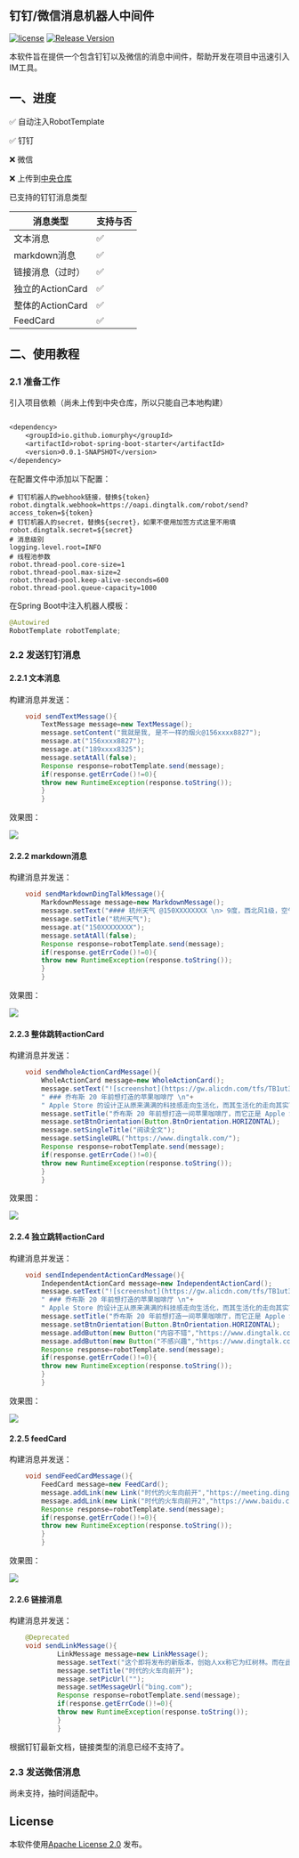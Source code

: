 ## 钉钉/微信消息机器人中间件

[![license](https://img.shields.io/badge/license-Apache%20License%202.0-brightgreen.svg?style=flat)](https://github.com/murphy-li/Clipboard2Voice/blob/master/LICENSE)
[![Release Version](https://img.shields.io/badge/snapshot-v0.0.1-red.svg)](https://github.com/IOMurphy/robot-spring-boot-starter/release)

本软件旨在提供一个包含钉钉以及微信的消息中间件，帮助开发在项目中迅速引入IM工具。

## 一、进度

✅ 自动注入RobotTemplate

✅ 钉钉

❌ 微信

❌ 上传到[中央仓库](https://mvnrepository.com/)

已支持的钉钉消息类型

|消息类型|支持与否|
|-------|----|
|文本消息| ✅|
|markdown消息|✅|
|链接消息（过时）|✅|
|独立的ActionCard|✅|
|整体的ActionCard|✅|
|FeedCard|✅|

## 二、使用教程

### 2.1 准备工作

引入项目依赖（尚未上传到中央仓库，所以只能自己本地构建）

```dtd

<dependency>
    <groupId>io.github.iomurphy</groupId>
    <artifactId>robot-spring-boot-starter</artifactId>
    <version>0.0.1-SNAPSHOT</version>
</dependency>
```

在配置文件中添加以下配置：

```properties
# 钉钉机器人的webhook链接，替换${token}
robot.dingtalk.webhook=https://oapi.dingtalk.com/robot/send?access_token=${token}
# 钉钉机器人的secret，替换${secret}，如果不使用加签方式这里不用填
robot.dingtalk.secret=${secret}
# 消息级别
logging.level.root=INFO
# 线程池参数
robot.thread-pool.core-size=1
robot.thread-pool.max-size=2
robot.thread-pool.keep-alive-seconds=600
robot.thread-pool.queue-capacity=1000
```

在Spring Boot中注入机器人模板：

```java
@Autowired
RobotTemplate robotTemplate;
```

### 2.2 发送钉钉消息

#### 2.2.1 文本消息

构建消息并发送：

```java
    void sendTextMessage(){
        TextMessage message=new TextMessage();
        message.setContent("我就是我, 是不一样的烟火@156xxxx8827");
        message.at("156xxxx8827");
        message.at("189xxxx8325");
        message.setAtAll(false);
        Response response=robotTemplate.send(message);
        if(response.getErrCode()!=0){
        throw new RuntimeException(response.toString());
        }
        }
```

效果图：

![](https://static-aliyun-doc.oss-accelerate.aliyuncs.com/assets/img/zh-CN/4099076061/p131215.png)

#### 2.2.2 markdown消息

构建消息并发送：

```java
    void sendMarkdownDingTalkMessage(){
        MarkdownMessage message=new MarkdownMessage();
        message.setText("#### 杭州天气 @150XXXXXXXX \n> 9度，西北风1级，空气良89，相对温度73%\n> ![screenshot](https://img.alicdn.com/tfs/TB1NwmBEL9TBuNjy1zbXXXpepXa-2400-1218.png)\n> ###### 10点20分发布 [天气](https://www.dingtalk.com) \n");
        message.setTitle("杭州天气");
        message.at("150XXXXXXXX");
        message.setAtAll(false);
        Response response=robotTemplate.send(message);
        if(response.getErrCode()!=0){
        throw new RuntimeException(response.toString());
        }
        }
```

效果图：

![](https://static-aliyun-doc.oss-accelerate.aliyuncs.com/assets/img/zh-CN/4099076061/p131216.png)

#### 2.2.3 整体跳转actionCard

构建消息并发送：

```java
    void sendWholeActionCardMessage(){
        WholeActionCard message=new WholeActionCard();
        message.setText("![screenshot](https://gw.alicdn.com/tfs/TB1ut3xxbsrBKNjSZFpXXcXhFXa-846-786.png) \n"+
        " ### 乔布斯 20 年前想打造的苹果咖啡厅 \n"+
        " Apple Store 的设计正从原来满满的科技感走向生活化，而其生活化的走向其实可以追溯到 20 年前苹果一个建立咖啡馆的计划");
        message.setTitle("乔布斯 20 年前想打造一间苹果咖啡厅，而它正是 Apple Store 的前身");
        message.setBtnOrientation(Button.BtnOrientation.HORIZONTAL);
        message.setSingleTitle("阅读全文");
        message.setSingleURL("https://www.dingtalk.com/");
        Response response=robotTemplate.send(message);
        if(response.getErrCode()!=0){
        throw new RuntimeException(response.toString());
        }
        }
```

效果图：

![](https://static-aliyun-doc.oss-accelerate.aliyuncs.com/assets/img/zh-CN/5099076061/p131217.png)

#### 2.2.4 独立跳转actionCard

构建消息并发送：

```java
    void sendIndependentActionCardMessage(){
        IndependentActionCard message=new IndependentActionCard();
        message.setText("![screenshot](https://gw.alicdn.com/tfs/TB1ut3xxbsrBKNjSZFpXXcXhFXa-846-786.png) \n"+
        " ### 乔布斯 20 年前想打造的苹果咖啡厅 \n"+
        " Apple Store 的设计正从原来满满的科技感走向生活化，而其生活化的走向其实可以追溯到 20 年前苹果一个建立咖啡馆的计划");
        message.setTitle("乔布斯 20 年前想打造一间苹果咖啡厅，而它正是 Apple Store 的前身");
        message.setBtnOrientation(Button.BtnOrientation.HORIZONTAL);
        message.addButton(new Button("内容不错","https://www.dingtalk.com/"));
        message.addButton(new Button("不感兴趣","https://www.dingtalk.com/"));
        Response response=robotTemplate.send(message);
        if(response.getErrCode()!=0){
        throw new RuntimeException(response.toString());
        }
        }
```

效果图：

![](https://static-aliyun-doc.oss-accelerate.aliyuncs.com/assets/img/zh-CN/5099076061/p131218.png)

#### 2.2.5 feedCard

构建消息并发送：

```java
    void sendFeedCardMessage(){
        FeedCard message=new FeedCard();
        message.addLink(new Link("时代的火车向前开","https://meeting.dingtalk.com/app?spm=a213l2.13146415.4929779444.110.7f1521c9fqUNVl&acm=lb-zebra-522635-9150460.1003.4.8899223&scm=1003.4.lb-zebra-522635-9150460.OTHER_16100607822421_8899223","https://img.alicdn.com/imgextra/i4/O1CN01hVN23L1EmUhpVvNBk_!!6000000000394-2-tps-146-146.png"));
        message.addLink(new Link("时代的火车向前开2","https://www.baidu.com","https://img.alicdn.com/imgextra/i2/O1CN01vj0PSK1QKLkvuqeC2_!!6000000001957-2-tps-146-146.png"));
        Response response=robotTemplate.send(message);
        if(response.getErrCode()!=0){
        throw new RuntimeException(response.toString());
        }
        }
```

效果图：

![](https://static-aliyun-doc.oss-accelerate.aliyuncs.com/assets/img/zh-CN/5099076061/p131219.png)

#### 2.2.6 链接消息

构建消息并发送：

```java
    @Deprecated
    void sendLinkMessage(){
            LinkMessage message=new LinkMessage();
            message.setText("这个即将发布的新版本，创始人xx称它为红树林。而在此之前，每当面临重大升级，产品经理们都会取一个应景的代号，这一次，为什么是红树林");
            message.setTitle("时代的火车向前开");
            message.setPicUrl("");
            message.setMessageUrl("bing.com");
            Response response=robotTemplate.send(message);
            if(response.getErrCode()!=0){
            throw new RuntimeException(response.toString());
            }
            }
```

根据钉钉最新文档，链接类型的消息已经不支持了。

### 2.3 发送微信消息

尚未支持，抽时间适配中。

## License

本软件使用[Apache License 2.0](https://github.com/IOMurphy/https://github.com/IOMurphy/robot-spring-boot-starter/blob/main/LICENSE)
发布。